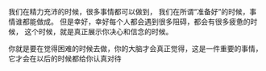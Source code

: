 我们在精力充沛的时候，很多事情都可以做到，
我们在所谓“准备好”的时候，事情谁都能做成。
但是幸好，幸好每个人都会遇到很多阻碍，都会有很多疲惫的时候，
这个时候，就是真正展示你决心和信念的时候。

你就是要在觉得困难的时候去做，你的大脑才会真正觉得，这是一件重要的事情，
它才会在以后的时候都给你认真对待